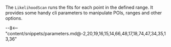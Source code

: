 The `LikelihoodScan` runs the fits for each point in the defined range.
It provides some handy cli parameters to manipulate POIs, ranges and other options.

<div class="dhi_parameter_table">

--8<-- "content/snippets/parameters.md@-2,20,19,16,15,14,66,48,17,18,74,47,34,35,13,36"

</div>

